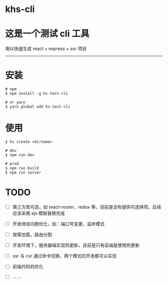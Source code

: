 # khs-cli

# 这是一个测试 cli 工具

用以快速生成 react + express + ssr 项目

------



# 安装

```
# npm
$ npm install -g hs-test-cli

# or yarn
$ yarn global add hs-test-cli
```

# 使用

```
$ hs create <dirname>

# dev 
$ npm run dev

# prod
$ npm run build
$ npm run server
```

# TODO

- [ ] 第三方库可选，如 react-router、redux 等，目前是没有提供可选择项，后续应该采用 ejs 模板替换完成
- [ ] 开发体验问题优化，如：端口号变更、监听模式
- [ ] 按需加载，路由分割
- [ ] 开发环境下，服务器端实现热更新，目前是只有前端是使用热更新
- [ ] ssr 与 csr 通过命令切换，两个模式的开发都可以实现
- [ ] 前端代码的优化
- [ ] ... ...

